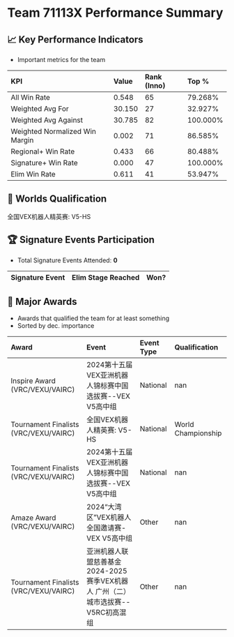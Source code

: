 # Team 71113X Performance Summary

## 📈 Key Performance Indicators
- Important metrics for the team

| KPI | Value | Rank (Inno) | Top % |
|:---|:-----|:----|:-----|
| All Win Rate | 0.548 | 65 | 79.268% |
| Weighted Avg For | 30.150 | 27 | 32.927% |
| Weighted Avg Against | 30.785 | 82 | 100.000% |
| Weighted Normalized Win Margin | 0.002 | 71 | 86.585% |
| Regional+ Win Rate | 0.433 | 66 | 80.488% |
| Signature+ Win Rate | 0.000 | 47 | 100.000% |
| Elim Win Rate | 0.611 | 41 | 53.947% |


## 🎯 Worlds Qualification
全国VEX机器人精英赛: V5-HS

## 🏆 Signature Events Participation
- Total Signature Events Attended: **0**

| Signature Event | Elim Stage Reached | Won? |
|:----------------|:-------------------|:----|


## 🥇 Major Awards
- Awards that qualified the team for at least something
- Sorted by dec. importance

| Award | Event | Event Type | Qualification |
|:------|:------|:-----------|:--------------|
| Inspire Award (VRC/VEXU/VAIRC) | 2024第十五届VEX亚洲机器人锦标赛中国选拔赛--VEX V5高中组 | National | nan |
| Tournament Finalists (VRC/VEXU/VAIRC) | 全国VEX机器人精英赛: V5-HS | National | World Championship |
| Tournament Finalists (VRC/VEXU/VAIRC) | 2024第十五届VEX亚洲机器人锦标赛中国选拔赛--VEX V5高中组 | National | nan |
| Amaze Award (VRC/VEXU/VAIRC) | 2024“大湾区”VEX机器人全国邀请赛-VEX V5高中组 | Other | nan |
| Tournament Finalists (VRC/VEXU/VAIRC) | 亚洲机器人联盟慈善基金2024-2025赛季VEX机器人 广州（二）城市选拔赛--V5RC初高混组 | Other | nan |

